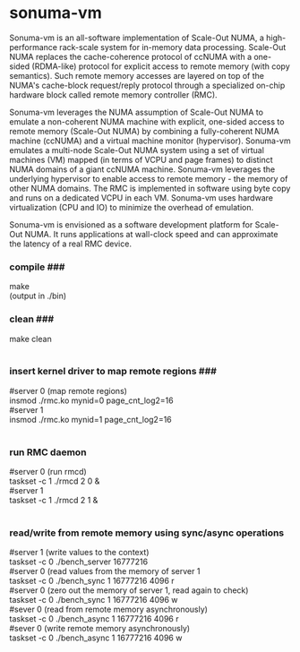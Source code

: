 # sonuma-vm
Sonuma-vm is an all-software implementation of Scale-Out NUMA, a high-performance rack-scale system for in-memory data processing. Scale-Out NUMA replaces the cache-coherence protocol of ccNUMA with a one-sided (RDMA-like) protocol for explicit access to remote memory (with copy semantics). Such remote memory accesses are layered on top of the NUMA's cache-block request/reply protocol through a specialized on-chip hardware block called remote memory controller (RMC).

Sonuma-vm leverages the NUMA assumption of Scale-Out NUMA to emulate a non-coherent NUMA machine with explicit, one-sided access to remote memory (Scale-Out NUMA) by combining a fully-coherent NUMA machine (ccNUMA) and a virtual machine monitor (hypervisor). Sonuma-vm emulates a multi-node Scale-Out NUMA system using a set of virtual machines (VM) mapped (in terms of VCPU and page frames) to distinct NUMA domains of a giant ccNUMA machine. Sonuma-vm leverages the underlying hypervisor to enable access to remote memory - the memory of other NUMA domains. The RMC is implemented in software using byte copy and runs on a dedicated VCPU in each VM. Sonuma-vm uses hardware virtualization (CPU and IO) to minimize the overhead of emulation.

Sonuma-vm is envisioned as a software development platform for Scale-Out NUMA. It runs applications at wall-clock speed and can approximate the latency of a real RMC device. 


### compile ###<br/>
make<br/> (output in ./bin)
<br />
### clean ###<br />
make clean<br/>
<br />
### insert kernel driver to map remote regions ###<br />
#server 0 (map remote regions)<br />
insmod ./rmc.ko mynid=0 page_cnt_log2=16<br />
#server 1<br />
insmod ./rmc.ko mynid=1 page_cnt_log2=16<br />
<br />

### run RMC daemon ###
#server 0 (run rmcd)<br />
taskset -c 1 ./rmcd 2 0 &<br />
#server 1<br />
taskset -c 1 ./rmcd 2 1 &<br />
<br />

### read/write from remote memory using sync/async operations ###
#server 1 (write values to the context)<br />
taskset -c 0 ./bench_server 16777216<br />
#server 0 (read values from the memory of server 1<br />
taskset -c 0 ./bench_sync 1 16777216 4096 r<br />
#server 0 (zero out the memory of server 1, read again to check)<br />
taskset -c 0 ./bench_sync 1 16777216 4096 w<br />
#sever 0 (read from remote memory asynchronously)<br />
taskset -c 0 ./bench_async 1 16777216 4096 r<br />
#sever 0 (write remote memory asynchronously)<br />
taskset -c 0 ./bench_async 1 16777216 4096 w<br />
<br />